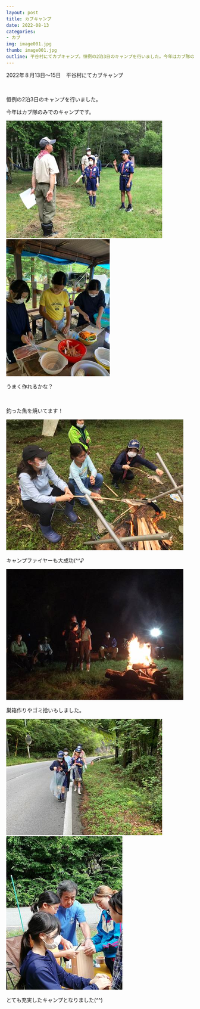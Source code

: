 ```yaml
---
layout: post
title: カブキャンプ
date: 2022-08-13
categories:
- カブ
img: image001.jpg
thumb: image001.jpg
outline: 平谷村にてカブキャンプ。恒例の2泊3日のキャンプを行いました。今年はカブ隊のみでのキャンプです。
---
```


2022年８月13日～15日　平谷村にてカブキャンプ

<br>

恒例の2泊3日のキャンプを行いました。

今年はカブ隊のみでのキャンプです。

<img src="/assets/img/blog/2022-08-13-カブキャンプ/image001.jpg">

<img src="/assets/img/blog/2022-08-13-カブキャンプ/image002.jpg">

うまく作れるかな？

<br>

釣った魚を焼いてます！

<img src="/assets/img/blog/2022-08-13-カブキャンプ/image003.jpg">

キャンプファイヤーも大成功(^^♪

<img src="/assets/img/blog/2022-08-13-カブキャンプ/image004.jpg">

<br>

巣箱作りやゴミ拾いもしました。

<img src="/assets/img/blog/2022-08-13-カブキャンプ/image005.jpg">

<img src="/assets/img/blog/2022-08-13-カブキャンプ/image006.jpg">

とても充実したキャンプとなりました(^^)
